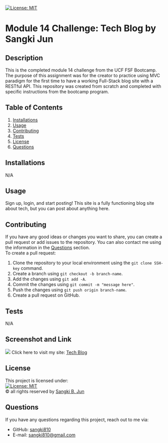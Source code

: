 [![License: MIT](https://img.shields.io/badge/License-MIT-yellow.svg)](https://opensource.org/licenses/MIT)
# Module 14 Challenge: Tech Blog by Sangki Jun

## Description
This is the completed module 14 challenge from the UCF FSF Bootcamp. The purpose of this assignment was for the creator to practice using MVC paradigm for the first time to have a working Full-Stack blog site with a RESTful API. This repository was created from scratch and  completed with specific instructions from the bootcamp program.

## Table of Contents
1. [Installations](#installations)
2. [Usage](#usage)
3. [Contributing](#contributing)
4. [Tests](#tests)
5. [License](#license)
6. [Questions](#questions)

## Installations
N/A

## Usage
Sign up, login, and start posting! This site is a fully functioning blog site about tech, but you can post about anything here.

## Contributing
If you have any good ideas or changes you want to share, you can create a pull request or add issues to the repository. You can also contact me using the information in the [Questions](#questions) section.<br />
To create a pull request:
1. Clone the repository to your local environment using the `git clone SSH-key` command.
2. Create a branch using `git checkout -b branch-name`.
3. Add the changes using `git add -A`.
4. Commit the changes using `git commit -m "message here"`.
5. Push the changes using `git push origin branch-name`.
6. Create a pull request on GitHub.

## Tests
N/A

## Screenshot and Link
![](./)
Click here to visit my site: [Tech Blog]()

## License
This project is licensed under:<br />
[![License: MIT](https://img.shields.io/badge/License-MIT-yellow.svg)](https://opensource.org/licenses/MIT)<br />
&copy; all rights reserved by [Sangki B. Jun](https://github.com/sangki810)

## Questions
If you have any questions regarding this project, reach out to me via:
* GitHub: [sangki810](https://github.com/sangki810)
* E-mail: [sangki810@gmail.com](mailto:sangki810@gmail.com)